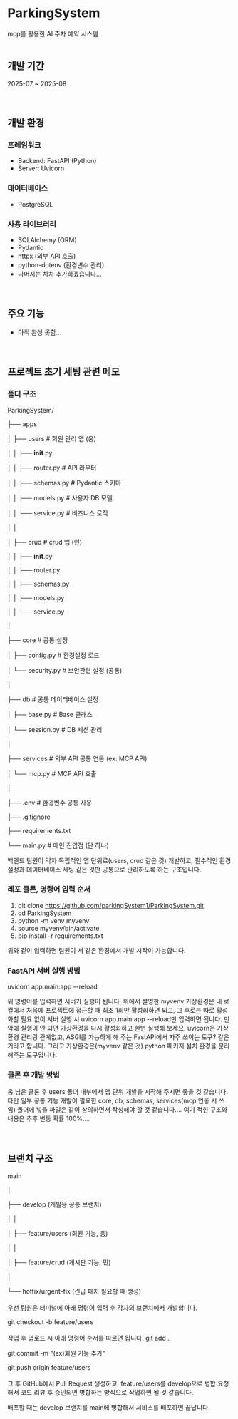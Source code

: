 # ParkingSystem

mcp를 활용한 AI 주차 예약 시스템
<br><br>
## 개발 기간

2025-07 ~ 2025-08
<br><br><br>
## 개발 환경

### 프레임워크

- Backend: FastAPI (Python)
- Server: Uvicorn

### 데이터베이스

- PostgreSQL

### 사용 라이브러리

- SQLAlchemy (ORM)
- Pydantic
- httpx (외부 API 호출)
- python-dotenv (환경변수 관리)
- 나머지는 차차 추가하겠습니다...
<br><br><br>
## 주요 기능

- 아직 완성 못함...
<br><br><br>
## 프로젝트 초기 세팅 관련 메모

### 폴더 구조

ParkingSystem/

├── apps

│   ├── users               # 회원 관리 앱 (웅)

│   │   ├── __init__.py

│   │   ├── router.py       # API 라우터

│   │   ├── schemas.py      # Pydantic 스키마

│   │   ├── models.py       # 사용자 DB 모델

│   │   └── service.py      # 비즈니스 로직

│   │

│   ├── crud                # crud 앱 (민)

│   │   ├── __init__.py

│   │   ├── router.py

│   │   ├── schemas.py

│   │   ├── models.py

│   │   └── service.py

│

├── core                    # 공통 설정

│   ├── config.py           # 환경설정 로드

│   └── security.py         # 보안관련 설정 (공통)

│

├── db                      # 공통 데이터베이스 설정

│   ├── base.py             # Base 클래스

│   └── session.py          # DB 세션 관리

│

├── services                # 외부 API 공통 연동 (ex: MCP API)

│   └── mcp.py              # MCP API 호출

│

├── .env                    # 환경변수 공통 사용

├── .gitignore

├── requirements.txt

└── main.py                 # 메인 진입점 (단 하나)

백엔드 팀원이 각자 독립적인 앱 단위로(users, crud 같은 것) 개발하고, 필수적인 환경설정과 데이터베이스 세팅 같은 것만 공통으로 관리하도록 하는 구조입니다.

### 레포 클론, 명령어 입력 순서

1. git clone https://github.com/parkingSystem1/ParkingSystem.git
2. cd ParkingSystem
3. python -m venv myvenv
4. source myvenv/bin/activate
5. pip install -r requirements.txt

위와 같이 입력하면 팀원이 서 같은 환경에서 개발 시작이 가능합니다.

### FastAPI 서버 실행 방법

uvicorn app.main:app --reload

위 명령어를 입력하면 서버가 실행이 됩니다. 위에서 설명한 myvenv 가상환경은 내 로컬에서 처음에 프로젝트에 접근할 때 최초 1회만 활성화하면 되고, 그 후로는 따로 활성화할 필요 없이 서버 실행 시 uvicorn app.main:app --reload만 입력하면 됩니다. 만약에 실행이 안 되면 가상환경을 다시 활성화하고 한번 실행해 보세요. uvicorn은 가상환경 관리랑 관계없고, ASGI를 가능하게 해 주는 FastAPI에서 자주 쓰이는 도구? 같은 거라고 합니다. 그리고 가상환경은(myvenv 같은 것) python 패키지 설치 환경을 분리해주는 도구입니다.

### 클론 후 개발 방법

웅 님은 클론 후 users 폴더 내부에서 앱 단위 개발을 시작해 주시면 좋을 것 같습니다. 다만 일부 공통 기능 개발이 필요한 core, db, schemas, services(mcp 연동 시 쓰임) 폴더에 넣을 파일은 같이 상의하면서 작성해야 할 것 같습니다.... 여기 적힌 구조와 내용은 추후 변동 확률 100%....
<br><br><br>
## 브랜치 구조
main

│

├── develop (개발용 공통 브랜치)

│   │

│   ├── feature/users (회원 기능, 웅)

│   │

│   ├── feature/crud (게시판 기능, 민)

│

└── hotfix/urgent-fix (긴급 패치 필요할 때 생성)
<br><br>
우선 팀원은 터미널에 아래 명령어 입력 후 각자의 브랜치에서 개발합니다.

git checkout -b feature/users
<br><br>
작업 후 업로드 시 아래 명령어 순서를 따르면 됩니다.
git add .

git commit -m "(ex)회원 기능 추가"

git push origin feature/users
<br><br>
그 후 GitHub에서 Pull Request 생성하고, feature/users를 develop으로 병합 요청해서 코드 리뷰 후 승인되면 병합하는 방식으로 작업하면 될 것 같습니다.

배포할 때는 develop 브랜치를 main에 병합해서 서비스를 배포하면 끝납니다.









